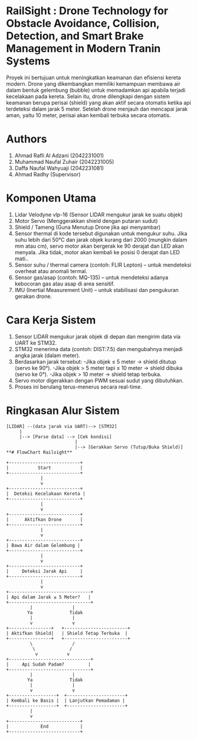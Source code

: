 # RailSight : Drone Technology for Obstacle Avoidance, Collision, Detection, and Smart Brake Management in Modern Tranin Systems
Proyek ini bertujuan untuk meningkatkan keamanan dan efisiensi kereta modern. Drone yang dikembangkan memiliki kemampuan membawa air dalam bentuk gelembung (bubble) untuk memadamkan api apabila terjadi kecelakaan pada kereta. Selain itu, drone dilengkapi dengan sistem keamanan berupa perisai (shield) yang akan aktif secara otomatis ketika api terdeteksi dalam jarak 5 meter. Setelah drone menjauh dan mencapai jarak aman, yaitu 10 meter, perisai akan kembali terbuka secara otomatis.
# Authors
1. Ahmad Rafli Al Adzani (2042231001)
2. Muhammad Naufal Zuhair (2042231005)
3. Daffa Naufal Wahyuaji (2042231081)
4. Ahmad Radhy (Supervisor)
# Komponen Utama
1. Lidar Velodyne vlp-16 (Sensor LIDAR mengukur jarak ke suatu objek)
2. Motor Servo (Menggerakkan shield dengan putaran sudut)
3. Shield / Tameng (Guna Menutup Drone jika api menyambar)
4. Sensor thermal di kode tersebut digunakan untuk mengukur suhu. Jika suhu lebih dari 50°C dan jarak objek kurang dari 2000 (mungkin dalam mm atau cm), servo motor akan bergerak ke 90 derajat dan LED akan menyala. Jika tidak, motor akan kembali ke posisi 0 derajat dan LED mati..
5. Sensor suhu / thermal camera (contoh: FLIR Lepton) – untuk mendeteksi overheat atau anomali termal.
6. Sensor gas/asap (contoh: MQ-135) – untuk mendeteksi adanya kebocoran gas atau asap di area sensitif.
7. IMU (Inertial Measurement Unit) – untuk stabilisasi dan pengukuran gerakan drone.
# Cara Kerja Sistem
1. Sensor LIDAR mengukur jarak objek di depan dan mengirim data via UART ke STM32.
2. STM32 menerima data (contoh: DIST:7.5) dan mengubahnya menjadi angka jarak (dalam meter).
3. Berdasarkan jarak tersebut:
  -Jika objek ≤ 5 meter → shield ditutup (servo ke 90°).
  -Jika objek > 5 meter tapi ≤ 10 meter → shield dibuka (servo ke 0°).
  -Jika objek > 10 meter → shield tetap terbuka.
4. Servo motor digerakkan dengan PWM sesuai sudut yang dibutuhkan.
5. Proses ini berulang terus-menerus secara real-time.
# Ringkasan Alur Sistem
```
[LIDAR] --(data jarak via UART)--> [STM32]
     |
     |--> [Parse data] --> [Cek kondisi]
                          |
                          |--> [Gerakkan Servo (Tutup/Buka Shield)]
**# FlowChart Railsight**

+---------------------------+
|           Start           |
+---------------------------+
             |
             v
+---------------------------+
|  Deteksi Kecelakaan Kereta |
+---------------------------+
             |
             v
+---------------------------+
|      Aktifkan Drone       |
+---------------------------+
             |
             v
+---------------------------+
| Bawa Air dalam Gelembung |
+---------------------------+
             |
             v
+---------------------------+
|     Deteksi Jarak Api     |
+---------------------------+
             |
             v
+-------------------------------+
| Api dalam Jarak ≤ 5 Meter?   |
+-------------------------------+
         |               |
        Ya              Tidak
         |               |
         v               v
+----------------+   +------------------------+
| Aktifkan Shield|   | Shield Tetap Terbuka  |
+----------------+   +------------------------+
         \               /
          \             /
           v           v
+-------------------------------+
|     Api Sudah Padam?         |
+-------------------------------+
         |               |
        Ya              Tidak
         |               |
         v               v
+------------------+  +----------------------+
| Kembali ke Basis |  | Lanjutkan Pemadaman |
+------------------+  +----------------------+
         |
         v
+---------------------------+
|            End            |
+---------------------------+
